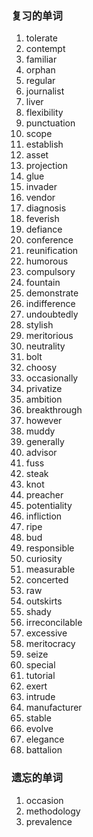 ### 复习的单词

1. tolerate
2. contempt
3. familiar
4. orphan
5. regular
6. journalist
7. liver
8. flexibility
9. punctuation
10. scope
11. establish
12. asset
13. projection
14. glue
15. invader
16. vendor
17. diagnosis
18. feverish
19. defiance
20. conference
21. reunification
22. humorous
23. compulsory
24. fountain
25. demonstrate
26. indifference
27. undoubtedly
28. stylish
29. meritorious
30. neutrality
31. bolt
32. choosy
33. occasionally
34. privatize
35. ambition
36. breakthrough
37. however
38. muddy
39. generally
40. advisor
41. fuss
42. steak
43. knot
44. preacher
45. potentiality
46. infliction
47. ripe
48. bud
49. responsible
50. curiosity
51. measurable
52. concerted
53. raw
54. outskirts
55. shady
56. irreconcilable
57. excessive
58. meritocracy
59. seize
60. special
61. tutorial
62. exert
63. intrude
64. manufacturer
65. stable
66. evolve
67. elegance
68. battalion





### 遗忘的单词

1. occasion
2. methodology
3. prevalence